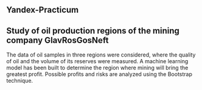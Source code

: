 ## Yandex-Practicum

## Study of oil production regions of the mining company GlavRosGosNeft  

The data of oil samples in three regions were considered, where the quality of oil and the volume of its reserves were measured. A machine learning model has been built to determine the region where mining will bring the greatest profit. Possible profits and risks are analyzed using the Bootstrap technique.